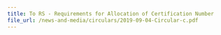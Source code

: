 ```yaml
---
title: To RS - Requirements for Allocation of Certification Number
file_url: /news-and-media/circulars/2019-09-04-Circular-c.pdf
---
```

